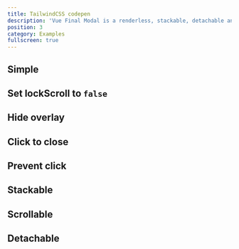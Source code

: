 ```yaml
---
title: TailwindCSS codepen
description: 'Vue Final Modal is a renderless, stackable, detachable and lightweight modal component.'
position: 3
category: Examples
fullscreen: true
---
```


## Simple

<client-only>
  <tailwind-simple-codepen></tailwind-simple-codepen>
</client-only>

## Set lockScroll to `false`

<client-only>
  <tailwind-lock-scroll-codepen></tailwind-lock-scroll-codepen>
</client-only>

## Hide overlay

<client-only>
  <tailwind-hide-overlay-codepen></tailwind-hide-overlay-codepen>
</client-only>

## Click to close

<client-only>
  <tailwind-click-to-close-codepen></tailwind-click-to-close-codepen>
</client-only>

## Prevent click

<client-only>
  <tailwind-prevent-click-codepen></tailwind-prevent-click-codepen>
</client-only>

## Stackable

<client-only>
  <tailwind-stackable-codepen></tailwind-stackable-codepen>
</client-only>

## Scrollable

<client-only>
  <tailwind-scrollable-codepen></tailwind-scrollable-codepen>
</client-only>

## Detachable

<client-only>
  <tailwind-attach-codepen></tailwind-attach-codepen>
</client-only>  
